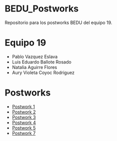 # BEDU_Postworks

Repositorio para los postworks BEDU del equipo 19.

# Equipo 19
 - Pablo Vazquez Eslava
 - Luis Eduardo Ballote Rosado
 - Natalia Aguirre Flores
 - Aury Violeta Coyoc Rodriguez

# Postworks

- [Postwork 1](https://github.com/pablovzes/BEDU_Postworks/blob/main/Equipo19_Postwork1.R)
- [Postwork 2](https://github.com/pablovzes/BEDU_Postworks/tree/main/PostworkS2)
- [Postwork 3](https://github.com/pablovzes/BEDU_Postworks/tree/main/Postwork_S3)
- [Postwork 4](https://github.com/pablovzes/BEDU_Postworks/tree/main/Postwork_S4)
- [Postwork 5](https://github.com/pablovzes/BEDU_Postworks/tree/main/Postwork_S5)
- [Postwork 7](https://github.com/pablovzes/BEDU_Postworks/tree/main/Postwork_S6)
